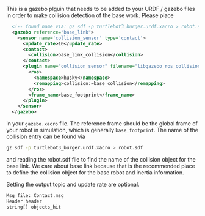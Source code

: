 This is a gazebo plguin that needs to be added to your URDF / gazebo files in order to make collision detection of the base work.
Please place
``` xml
  <!-- found name via: gz sdf -p turtlebot3_burger.urdf.xacro > robot.sdf -->
  <gazebo reference="base_link">
    <sensor name='collision_sensor' type='contact'>
      <update_rate>10</update_rate>
      <contact>
        <collision>base_link_collision</collision>
      </contact>
      <plugin name="collision_sensor" filename="libgazebo_ros_collision.so">
        <ros>
          <namespace>husky</namespace>
          <remapping>collision:=base_collision</remapping>
        </ros>
        <frame_name>base_footprint</frame_name>
      </plugin>
    </sensor>
  </gazebo>
``` 
in your ```gazebo.xacro``` file. The reference frame should be the global frame of your robot in simulation, which is generally ```base_footprint```. The name of the collision entry can be found via 
```bash
gz sdf -p turtlebot3_burger.urdf.xacro > robot.sdf
```
and reading the robot.sdf file to find the name of the collision object for the base link. We care about base link because that is the recommended place to define the collision object for the base robot and inertia information.

Setting the output topic and update rate are optional.

``` txt
Msg file: Contact.msg
Header header
string[] objects_hit
```
